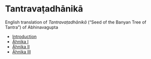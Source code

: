 # Tantravaṭadhānikā

English translation of *Tantravaṭadhānikā* (“Seed of the Banyan Tree of Tantra”) of Abhinavagupta

- [Introduction](/introduction.md)
- [Āhnika I](/ahnika01.md)
- [Āhnika II](/ahnika02.md)
- [Āhnika III](/ahnika03.md)
